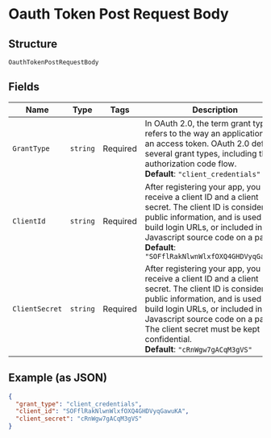 
# Oauth Token Post Request Body

## Structure

`OauthTokenPostRequestBody`

## Fields

| Name | Type | Tags | Description |
|  --- | --- | --- | --- |
| `GrantType` | `string` | Required | In OAuth 2.0, the term grant typee refers to the way an application gets an access token. OAuth 2.0 defines several grant types, including the authorization code flow.<br>**Default**: `"client_credentials"` |
| `ClientId` | `string` | Required | After registering your app, you will receive a client ID and a client secret. The client ID is considered public information, and is used to build login URLs, or included in Javascript source code on a page.<br>**Default**: `"SOFflRakNlwnWlxfOXQ4GHDVyqGawuKA"` |
| `ClientSecret` | `string` | Required | After registering your app, you will receive a client ID and a client secret. The client ID is considered public information, and is used to build login URLs, or included in Javascript source code on a page. The client secret must be kept confidential.<br>**Default**: `"cRnWgw7gACqM3gVS"` |

## Example (as JSON)

```json
{
  "grant_type": "client_credentials",
  "client_id": "SOFflRakNlwnWlxfOXQ4GHDVyqGawuKA",
  "client_secret": "cRnWgw7gACqM3gVS"
}
```

